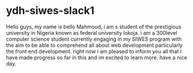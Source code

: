 # ydh-siwes-slack1
Hello guys, my name is bello Mahmoud,
i am s student of the prestigious university in Nigeria known as federal university lokoja.
i am a 300level computer science student currently engaging in my SIWES program with the aim to be able to comprehend all about web development particularly the front end development.
right now i am pleased to inform you all that i have made progress so far in this and im excited to learn more.
have a nice day.
